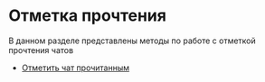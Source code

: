 # Отметка прочтения

В данном разделе представлены методы по работе с отметкой прочтения чатов

- [Отметить чат прочитанным](./marks/ReadChat)
